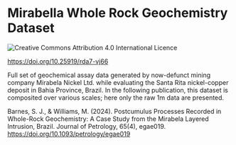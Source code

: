 # Mirabella Whole Rock Geochemistry Dataset

![Creative Commons Attribution 4.0 International Licence](https://i.creativecommons.org/l/by/4.0/88x31.png)

https://doi.org/10.25919/rda7-vj66

Full set of geochemical assay data generated by now-defunct mining company Mirabela Nickel Ltd.
while evaluating the Santa Rita nickel-copper deposit in Bahia Province, Brazil. In the following
publication, this dataset is composited over various scales; here only the raw 1m data 
are presented.

Barnes, S. J., & Williams, M. (2024). Postcumulus Processes Recorded in Whole-Rock Geochemistry: 
A Case Study from the Mirabela Layered Intrusion, Brazil. Journal of Petrology, 65(4), egae019. 
https://doi.org/10.1093/petrology/egae019

